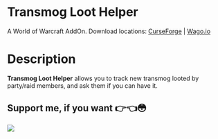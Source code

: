# Transmog Loot Helper
A World of Warcraft AddOn. Download locations: [CurseForge](https://www.curseforge.com/wow/addons/) | [Wago.io](https://addons.wago.io/addons/)

# Description
**Transmog Loot Helper** allows you to track new transmog looted by party/raid members, and ask them if you can have it.

## Support me, if you want 👉👈😳
[![](https://i.imgur.com/RrUREm1.png)](https://ko-fi.com/sluimerstand)
